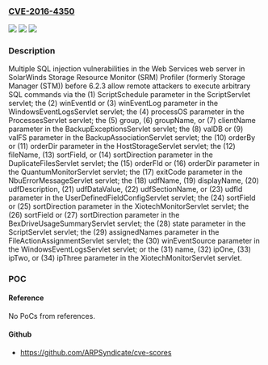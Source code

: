 ### [CVE-2016-4350](https://cve.mitre.org/cgi-bin/cvename.cgi?name=CVE-2016-4350)
![](https://img.shields.io/static/v1?label=Product&message=n%2Fa&color=blue)
![](https://img.shields.io/static/v1?label=Version&message=n%2Fa%20&color=brightgreen)
![](https://img.shields.io/static/v1?label=Vulnerability&message=n%2Fa&color=brightgreen)

### Description

Multiple SQL injection vulnerabilities in the Web Services web server in SolarWinds Storage Resource Monitor (SRM) Profiler (formerly Storage Manager (STM)) before 6.2.3 allow remote attackers to execute arbitrary SQL commands via the (1) ScriptSchedule parameter in the ScriptServlet servlet; the (2) winEventId or (3) winEventLog parameter in the WindowsEventLogsServlet servlet; the (4) processOS parameter in the ProcessesServlet servlet; the (5) group, (6) groupName, or (7) clientName parameter in the BackupExceptionsServlet servlet; the (8) valDB or (9) valFS parameter in the BackupAssociationServlet servlet; the (10) orderBy or (11) orderDir parameter in the HostStorageServlet servlet; the (12) fileName, (13) sortField, or (14) sortDirection parameter in the DuplicateFilesServlet servlet; the (15) orderFld or (16) orderDir parameter in the QuantumMonitorServlet servlet; the (17) exitCode parameter in the NbuErrorMessageServlet servlet; the (18) udfName, (19) displayName, (20) udfDescription, (21) udfDataValue, (22) udfSectionName, or (23) udfId parameter in the UserDefinedFieldConfigServlet servlet; the (24) sortField or (25) sortDirection parameter in the XiotechMonitorServlet servlet; the (26) sortField or (27) sortDirection parameter in the BexDriveUsageSummaryServlet servlet; the (28) state parameter in the ScriptServlet servlet; the (29) assignedNames parameter in the FileActionAssignmentServlet servlet; the (30) winEventSource parameter in the WindowsEventLogsServlet servlet; or the (31) name, (32) ipOne, (33) ipTwo, or (34) ipThree parameter in the XiotechMonitorServlet servlet.

### POC

#### Reference
No PoCs from references.

#### Github
- https://github.com/ARPSyndicate/cve-scores

